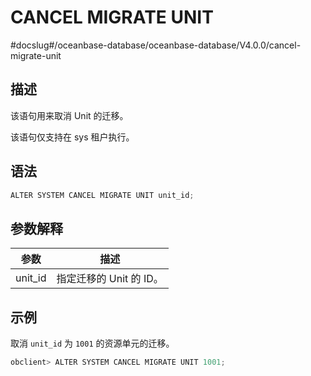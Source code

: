 CANCEL MIGRATE UNIT 
========================================
#docslug#/oceanbase-database/oceanbase-database/V4.0.0/cancel-migrate-unit


描述 
-----------------------

该语句用来取消 Unit 的迁移。

该语句仅支持在 sys 租户执行。

语法 
-----------------------

```javascript
ALTER SYSTEM CANCEL MIGRATE UNIT unit_id;
```



参数解释 
-------------------------



| **参数**  |      **描述**      |
|---------|------------------|
| unit_id | 指定迁移的 Unit 的 ID。 |



示例 
-----------------------

取消 `unit_id` 为 `1001` 的资源单元的迁移。

```javascript
obclient> ALTER SYSTEM CANCEL MIGRATE UNIT 1001;
```


